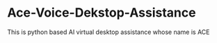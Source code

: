 # Ace-Voice-Dekstop-Assistance
This is python based AI virtual desktop assistance whose name is ACE

